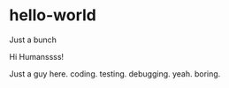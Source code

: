 # hello-world
Just a bunch


Hi Humanssss!

Just a guy here. coding. testing. debugging. yeah. boring.
